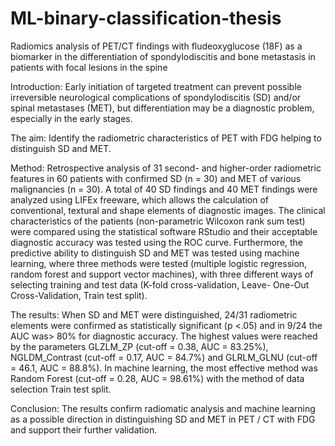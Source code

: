 # ML-binary-classification-thesis

Radiomics analysis of PET/CT findings with fludeoxyglucose (18F) as a biomarker in the differentiation of spondylodiscitis and bone metastasis in patients with focal lesions in the spine

Introduction:
Early initiation of targeted treatment can prevent possible irreversible neurological complications of spondylodiscitis (SD) and/or spinal metastases (MET), but differentiation may be a diagnostic problem, especially in the early stages.

The aim:
Identify the radiometric characteristics of PET with FDG helping to distinguish SD and MET.

Method:
Retrospective analysis of 31 second- and higher-order radiometric features in 60 patients with confirmed SD (n = 30) and MET of various malignancies (n = 30). A total of 40 SD findings and 40 MET findings were analyzed using LIFEx freeware, which allows the calculation of conventional, textural and shape elements of diagnostic images.
The clinical characteristics of the patients (non-parametric Wilcoxon rank sum test) were compared using the statistical software RStudio and their acceptable diagnostic accuracy was tested using the ROC curve. Furthermore, the predictive ability to distinguish SD and MET was tested using machine learning, where three methods were tested (multiple logistic regression, random forest and support vector machines), with three different ways of selecting training and test data (K-fold cross-validation, Leave- One-Out Cross-Validation, Train test split).

The results:
When SD and MET were distinguished, 24/31 radiometric elements were confirmed as statistically significant (p <.05) and in 9/24 the AUC was> 80% for diagnostic accuracy. The highest values were reached by the parameters GLZLM_ZP (cut-off = 0.38, AUC = 83.25%), NGLDM_Contrast (cut-off = 0.17, AUC = 84.7%) and GLRLM_GLNU (cut-off = 46.1, AUC = 88.8%). In machine learning, the most effective method was Random Forest (cut-off = 0.28, AUC = 98.61%) with the method of data selection Train test split.

Conclusion:
The results confirm radiomatic analysis and machine learning as a possible direction in distinguishing SD and MET in PET / CT with FDG and support their further validation. 
